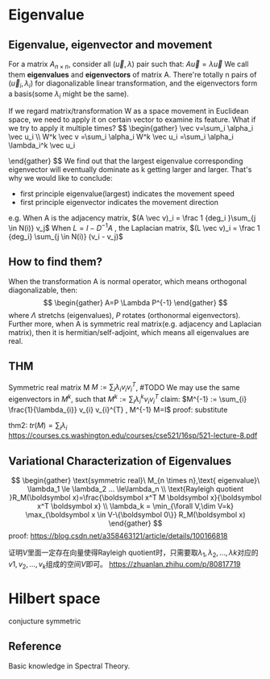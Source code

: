 # Eigenvalue

## Eigenvalue, eigenvector and movement
For a matrix $A_{n \times n}$, consider all $(\vec u,\lambda)$ pair such that: $A \vec u=\lambda \vec u$
We call them **eigenvalues** and **eigenvectors** of matrix A.
There're totally n pairs of $(\vec u_i, \lambda_i)$ for diagonalizable linear transformation, and the eigenvectors form a basis(some $\lambda_i$ might be the same).

If we regard matrix/transformation W as a space movement in Euclidean space, we need to apply it on certain vector to examine its feature. What if we try to apply it multiple times?
$$
\begin{gather}
\vec v=\sum_i \alpha_i \vec  u_i
\\\\
W^k \vec v
=\sum_i \alpha_i  W^k \vec  u_i
=\sum_i \alpha_i  \lambda_i^k \vec  u_i

\end{gather}
$$
We find out that the largest eigenvalue corresponding eigenvector will eventually dominate as k getting larger and larger. That's why we would like to conclude:
- first principle eigenvalue(largest) indicates the movement speed
- first principle eigenvector indicates the movement direction

e.g. 
When A is the adjacency matrix, $(A \vec v)_i = \frac 1 {deg_i }\sum_{j \in N(i)} v_j$
When $L=I-D^{-1}A$ , the Laplacian matrix, $(L \vec v)_i = \frac 1 {deg_i} \sum_{j \in N(i)} (v_i - v_j)$

## How to find them?
When the transformation A is normal operator, which means orthogonal diagonalizable, then:
$$
\begin{gather}
A=P \Lambda P^{-1}
\end{gather}
$$
where $\Lambda$ stretchs (eigenvalues), $P$ rotates (orthonormal eigenvectors).
Further more, when A is symmetric real matrix(e.g. adjacency and Laplacian matrix), then it is hermitian/self-adjoint, which means all eigenvalues are real.

## THM
Symmetric real matrix M
$M := \sum_{i}\lambda_{i} v_{i} v_{i}^T$, #TODO 
We may use the same eigenvectors in $M^k$, such that $M^k := \sum_{i}\lambda_{i}^k v_{i} v_{i}^T$
claim: $M^{-1} := \sum_{i} \frac{1}{\lambda_{i}} v_{i} v_{i}^{T} , M^{-1} M=I$
proof: substitute

thm2: $tr(M)=\sum_{i} \lambda_{i}$
https://courses.cs.washington.edu/courses/cse521/16sp/521-lecture-8.pdf

## Variational Characterization of Eigenvalues
$$
\begin{gather}
\text{symmetric real}\ M_{n \times n},\text{ eigenvalue}\ \lambda_1 \le \lambda_2 ... \le\lambda_n
\\
\text{Rayleigh quotient }R_M(\boldsymbol x)=\frac{\boldsymbol x^T M \boldsymbol x}{\boldsymbol x^T \boldsymbol x}
\\
\lambda_k = \min_{\forall V,\dim V=k} \max_{\boldsymbol x \in V-\{\boldsymbol 0\}} R_M(\boldsymbol x)
\end{gather}
$$
proof:
https://blog.csdn.net/a358463121/article/details/100166818


证明$V$里面一定存在向量使得Rayleigh quotient时，只需要取$\lambda_1,\lambda_2, ...,\lambda k$对应的$v1, v_2, ..., v_k$组成的空间$V$即可。
https://zhuanlan.zhihu.com/p/80817719


# Hilbert space
conjucture symmetric

## Reference
Basic knowledge in Spectral Theory.